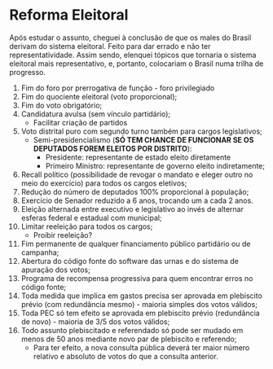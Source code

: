 # Reforma Eleitoral

Após estudar o assunto, cheguei à conclusão de que os males do Brasil derivam do sistema eleitoral. Feito para dar errado e não ter representatividade.
Assim sendo, elenquei tópicos que tornaria o sistema eleitoral mais representativo, e, portanto, colocariam o Brasil numa trilha de progresso.

1. Fim do foro por prerrogativa de função - foro privilegiado
1. Fim do quociente eleitoral (voto proporcional);
1. Fim do voto obrigatório;
1. Candidatura avulsa (sem vínculo partidário);
    - Facilitar criação de partidos
1. Voto distrital puro com segundo turno também para cargos legislativos;
    - Semi-presidencialismo (**SÓ TEM CHANCE DE FUNCIONAR SE OS DEPUTADOS FOREM ELEITOS POR DISTRITO**):
        - Presidente: representante de estado eleito diretamente
        - Primeiro Ministro: representante de governo eleito indiretamente;
1. Recall político (possibilidade de revogar o mandato e eleger outro no meio do exercício) para todos os cargos eletivos;
1. Redução do número de deputados 100% proporcional à população;
1. Exercício de Senador reduzido a 6 anos, trocando um a cada 2 anos.
1. Eleição alternada entre executivo e legislativo ao invés de alternar esferas federal e estadual com municipal;
1. Limitar reeleição para todos os cargos;
    - Proibir reeleição?
1. Fim permanente de qualquer financiamento público partidário ou de campanha;
1. Abertura do código fonte do software das urnas e do sistema de apuração dos votos;
1. Programa de recompensa progressiva para quem encontrar erros no código fonte;
1. Toda medida que implica em gastos precisa ser aprovada em plebiscito prévio (com redundância mesmo) - maioria simples dos votos válidos;
1. Toda PEC só tem efeito se aprovada em plebiscito prévio (redundância de novo) - maioria de 3/5 dos votos válidos;
1. Todo assunto plebiscitado e referendado só pode ser mudado em menos de 50 anos mediante novo par de plebiscito e referendo;
    - Para ter efeito, a nova consulta pública deverá ter maior número relativo e absoluto de votos do que a consulta anterior.
